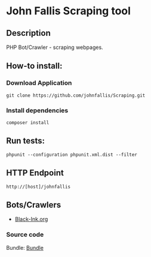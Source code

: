 John Fallis Scraping tool
=======

## Description
PHP Bot/Crawler - scraping webpages.

## How-to install:

### Download Application
```
git clone https://github.com/johnfallis/Scraping.git
```
### Install dependencies
```
composer install
```

## Run tests:
```
phpunit --configuration phpunit.xml.dist --filter
```

## HTTP Endpoint 
```
http://[host]/johnfallis
```

## Bots/Crawlers
- [Black-Ink.org](https://github.com/johnfallis/Scraping/blob/master/src/JohnFallis/Bundle/ScrapingBundle/Bot/BlackInkOrgBot.php)

### Source code
Bundle: [Bundle](https://github.com/johnfallis/Scraping/tree/master/src/JohnFallis/Bundle/ScrapingBundle)
